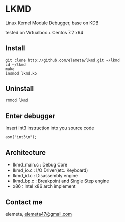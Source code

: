 # LKMD
Linux Kernel Module Debugger, base on KDB

tested on Virtualbox + Centos 7.2 x64


## Install

	git clone http://github.com/elemeta/lkmd.git ~/lkmd
	cd ~/lkmd
	make
	insmod lkmd.ko

## Uninstall

	rmmod lkmd

## Enter debugger

Insert int3 instruction into you source code

	asm("int3\n");

## Architecture

- lkmd_main.c : Debug Core
- lkmd_io.c : I/O Driver(etc. Keyboard)
- lkmd_id.c : Disassembly engine
- lkmd_bp.c : Breakpoint and Single Step engine
- x86 : Intel x86 arch implement

## Contact me

elemeta, <elemeta47@gmail.com>

